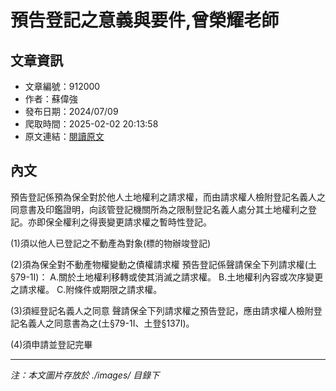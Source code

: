 # 預告登記之意義與要件,曾榮耀老師

## 文章資訊
- 文章編號：912000
- 作者：蘇偉強
- 發布日期：2024/07/09
- 爬取時間：2025-02-02 20:13:58
- 原文連結：[閱讀原文](https://real-estate.get.com.tw/Columns/detail.aspx?no=912000)

## 內文
預告登記係預為保全對於他人土地權利之請求權，而由請求權人檢附登記名義人之同意書及印鑑證明，向該管登記機關所為之限制登記名義人處分其土地權利之登記。亦即保全權利之得喪變更請求權之暫時性登記。

(1)須以他人已登記之不動產為對象(標的物辦竣登記)

(2)須為保全對不動產物權變動之債權請求權 預告登記係聲請保全下列請求權(土§79-1I)： A.關於土地權利移轉或使其消滅之請求權。 B.土地權利內容或次序變更之請求權。 C.附條件或期限之請求權。

(3)須經登記名義人之同意 聲請保全下列請求權之預告登記，應由請求權人檢附登記名義人之同意書為之(土§79-1I、土登§137I)。

(4)須申請並登記完畢

---
*注：本文圖片存放於 ./images/ 目錄下*
